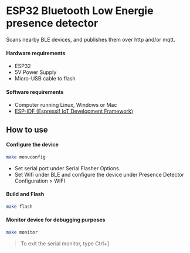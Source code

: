 ESP32 Bluetooth Low Energie presence detector
========================

Scans nearby BLE devices, and publishes them over http and/or mqtt.

#### Hardware requirements
* ESP32
* 5V Power Supply
* Micro-USB cable to flash

#### Software requirements
* Computer running Linux, Windows or Mac
* [ESP-IDF (Espressif IoT Development Framework)](https://docs.espressif.com/projects/esp-idf/en/latest/get-started/)

## How to use

#### Configure the device

```bash
make menuconfig
```

* Set serial port under Serial Flasher Options.
* Set Wifi under BLE and configure the device under Presence Detector Configuration > WIFI

#### Build and Flash

```bash
make flash
```

#### Monitor device for debugging purposes

```bash
make monitor
```

> To exit the serial monitor, type Ctrl+]
